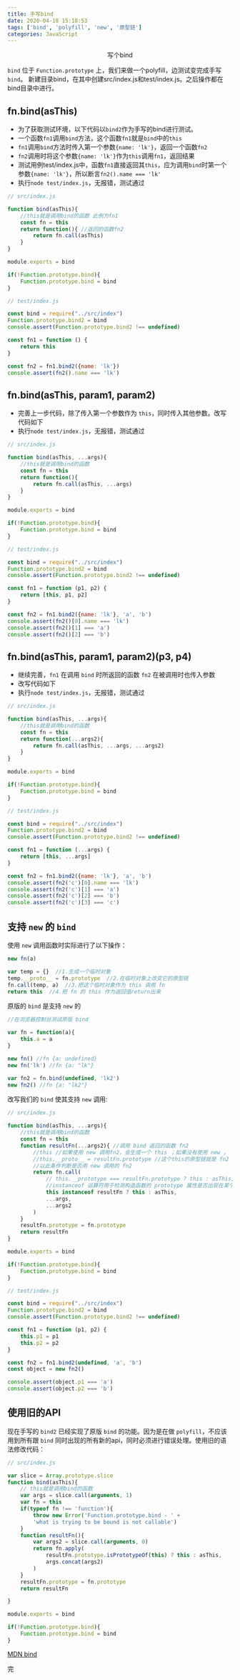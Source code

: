 ```yaml
---
title: 手写bind
date: 2020-04-18 15:18:53
tags: ['bind', 'polyfill', 'new', '原型链']
categories: JavaScript
---
```


<center>写个bind</center>
<!-- more -->

`bind` 位于 `Function.prototype` 上，我们来做一个polyfill，边测试变完成手写 `bind`。
新建目录bind，在其中创建src/index.js和test/index.js。之后操作都在bind目录中进行。

## fn.bind(asThis)

- 为了获取测试环境，以下代码以`bind2`作为手写的bind进行测试。
- 一个函数`fn1`调用`bind`方法，这个函数`fn1`就是`bind`中的`this`
- `fn1`调用`bind`方法时传入第一个参数`{name: 'lk'}`，返回一个函数`fn2`
- `fn2`调用时将这个参数`{name: 'lk'}`作为`this`调用`fn1`，返回结果
- 测试用例test/index.js中，函数`fn1`直接返回其`this`，应为调用`bind`时第一个参数`{name: 'lk'}`，所以断言`fn2().name === 'lk'`
- 执行`node test/index.js`，无报错，测试通过

```javascript
// src/index.js

function bind(asThis){
    //this就是调用bind的函数 此例为fn1
    const fn = this
    return function(){ //返回的函数fn2
        return fn.call(asThis)
    }
}

module.exports = bind

if(!Function.prototype.bind){
    Function.prototype.bind = bind
}
```
```javascript
// test/index.js

const bind = require("../src/index")
Function.prototype.bind2 = bind
console.assert(Function.prototype.bind2 !== undefined)

const fn1 = function () {
    return this
}

const fn2 = fn1.bind2({name: 'lk'})
console.assert(fn2().name === 'lk')
```

## fn.bind(asThis, param1, param2)

- 完善上一步代码，除了传入第一个参数作为 `this`，同时传入其他参数。改写代码如下
- 执行`node test/index.js`，无报错，测试通过

```js
// src/index.js

function bind(asThis, ...args){
    //this就是调用bind的函数
    const fn = this
    return function(){
        return fn.call(asThis, ...args)
    }
}

module.exports = bind

if(!Function.prototype.bind){
    Function.prototype.bind = bind
}
```

```js
// test/index.js

const bind = require("../src/index")
Function.prototype.bind2 = bind
console.assert(Function.prototype.bind2 !== undefined)

const fn1 = function (p1, p2) {
    return [this, p1, p2]
}

const fn2 = fn1.bind2({name: 'lk'}, 'a', 'b')
console.assert(fn2()[0].name === 'lk')
console.assert(fn2()[1] === 'a')
console.assert(fn2()[2] === 'b')
```

## fn.bind(asThis, param1, param2)(p3, p4)

- 继续完善，`fn1` 在调用 `bind` 时所返回的函数 `fn2` 在被调用时也传入参数
- 改写代码如下
- 执行`node test/index.js`，无报错，测试通过


```js
// src/index.js

function bind(asThis, ...args){
    //this就是调用bind的函数
    const fn = this
    return function(...args2){
        return fn.call(asThis, ...args, ...args2)
    }
}

module.exports = bind

if(!Function.prototype.bind){
    Function.prototype.bind = bind
}
```

```js
// test/index.js

const bind = require("../src/index")
Function.prototype.bind2 = bind
console.assert(Function.prototype.bind2 !== undefined)

const fn1 = function (...args) {
    return [this, ...args]
}

const fn2 = fn1.bind2({name: 'lk'}, 'a', 'b')
console.assert(fn2('c')[0].name === 'lk')
console.assert(fn2('c')[1] === 'a')
console.assert(fn2('c')[2] === 'b')
console.assert(fn2('c')[3] === 'c')
```

## 支持 `new` 的 `bind`

使用 `new` 调用函数时实际进行了以下操作：
```js
new fn(a)

var temp = {}  //1.生成一个临时对象
temp.__proto__ = fn.prototype  //2.在临时对象上改变它的原型链
fn.call(temp, a)  //3.把这个临时对象作为 this 调用 fn
return this  //4.把 fn 的 this 作为返回值return出来
```

原版的 `bind` 是支持 `new` 的

```js
//在浏览器控制台测试原版 bind

var fn = function(a){
    this.a = a 
}

new fn() //fn {a: undefined}
new fn('lk') //fn {a: "lk"}

var fn2 = fn.bind(undefined, 'lk2')
new fn2() //fn {a: "lk2"}
```

改写我们的 `bind` 使其支持 `new` 调用:

```js
// src/index.js

function bind(asThis, ...args){
    //this就是调用bind的函数
    const fn = this
    function resultFn(...args2){ //调用 bind 返回的函数 fn2
        //this //如果使用 new 调用fn2，会生成一个 this ；如果没有使用 new ， 此处的 this 为 global
        //this.__proto__ = resultFn.prototype //这个this的原型链就是 fn2 的原型链
        //以此条件判断是否用 new 调用的 fn2 
        return fn.call(
            // this.__prototype === resultFn.prototype ? this : asThis, 
            //instanceof 运算符用于检测构造函数的 prototype 属性是否出现在某个实例对象的原型链上
            this instanceof resultFn ? this : asThis,
            ...args, 
            ...args2
        )
    }
    resultFn.prototype = fn.prototype
    return resultFn
}

module.exports = bind

if(!Function.prototype.bind){
    Function.prototype.bind = bind
}
```

```js
// test/index.js

const bind = require("../src/index")
Function.prototype.bind2 = bind
console.assert(Function.prototype.bind2 !== undefined)

const fn1 = function (p1, p2) {
    this.p1 = p1
    this.p2 = p2
}

const fn2 = fn1.bind2(undefined, 'a', 'b')
const object = new fn2()

console.assert(object.p1 === 'a')
console.assert(object.p2 === 'b')
```

## 使用旧的API

现在手写的 `bind2` 已经实现了原版 `bind` 的功能。因为是在做 `polyfill`，不应该用到所有跟 `bind` 同时出现的所有新的api，同时必须进行错误处理。使用旧的语法修改代码：

```js
// src/index.js

var slice = Array.prototype.slice
function bind(asThis){
    // this就是调用bind的函数
    var args = slice.call(arguments, 1)
    var fn = this
    if(typeof fn !== 'function'){
        throw new Error('Function.prototype.bind - ' +
        'what is trying to be bound is not callable')
    }
    function resultFn(){
        var args2 = slice.call(arguments, 0)
        return fn.apply(
            resultFn.prototype.isPrototypeOf(this) ? this : asThis,
            args.concat(args2)
        )
    }
    resultFn.prototype = fn.prototype
    return resultFn

}

module.exports = bind

if(!Function.prototype.bind){
    Function.prototype.bind = bind
}
```

[MDN bind](https://developer.mozilla.org/zh-CN/docs/Web/JavaScript/Reference/Global_Objects/Function/bind)


完